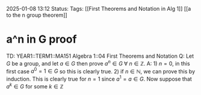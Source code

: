 2025-01-08 13:12
Status: 
Tags: [[First Theorems and Notation in Alg 1]] [[a to the n group theorem]]
# a^n in G proof

TD: YEAR1::TERM1::MA151 Algebra 1::04 First Theorems and Notation
Q: Let $G$ be a group, and let $a ∈ G$ then prove $a^n ∈ G\ \forall\ n ∈ \mathbb{Z}$.
A: 1) $n=0$, in this first case $a^0=1\in G$ so this is clearly true.
2) if $n\in \mathbb{N}$, we can prove this by induction. This is clearly true for $n=1$ since $a^1=a\in G$. Now suppose that $a^k\in G$ for some $k \in \mathbb{Z}$  
<!--ID: 1736357111631-->

